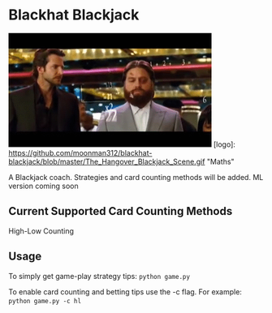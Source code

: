 # Blackhat Blackjack
![alt text](https://github.com/moonman312/blackhat-blackjack/blob/master/The_Hangover_Blackjack_Scene.gif)
[logo]: https://github.com/moonman312/blackhat-blackjack/blob/master/The_Hangover_Blackjack_Scene.gif "Maths"

A Blackjack coach. Strategies and card counting methods will be added. ML version coming soon


## Current Supported Card Counting Methods
High-Low Counting

## Usage
To simply get game-play strategy tips:
`python game.py`

To enable card counting and betting tips use the -c flag. For example:
`python game.py -c hl`
